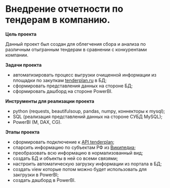 # Внедрение отчетности по тендерам в компанию. 

**Цель проекта**

Данный проект был создан для облегчения сбора и анализа по различным отыгранным тендерам в сравнении с конкурентами компании.

**Задачи проекта**

- автоматизировать процесс выгрузки очищенной информации из площадки по закупкам [tenderplan.ru](https://tenderplan.ru/) в БД;
- сформировать представления данных на стороне БД;
- сформировать дашборд на стороне PowerBI.

**Инструменты для реализации проекта**

- python (requests, beautifulsoup, pandas, numpy, коннекторы к mysql);
- SQL (реализация представлений данных на стороне СУБД MySQL);
- PowerBI (M, DAX, CG).

**Этапы проекта**

- сформировать подключение к [API tenderplan](https://tenderplan.ru/api/doc/);
- спарсить информацию по субъектам РФ из [Википедиа](https://ru.wikipedia.org/wiki/%D0%A1%D1%83%D0%B1%D1%8A%D0%B5%D0%BA%D1%82%D1%8B_%D0%A0%D0%BE%D1%81%D1%81%D0%B8%D0%B9%D1%81%D0%BA%D0%BE%D0%B9_%D0%A4%D0%B5%D0%B4%D0%B5%D1%80%D0%B0%D1%86%D0%B8%D0%B8);
- преобразовать всю информацию в нормализованный вид;
- создать БД и объекты в ней со всеми связями;
- настроить автоматическую загрузку информации из портала в БД;
- создать view которые потом можно будет использовать для закгрузки в PowerBI;
- создать дашборд в PowerBI.


